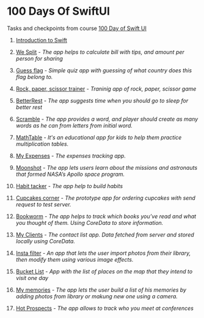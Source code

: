 # 100 Days Of SwiftUI

Tasks and checkpoints from course [100 Day of Swift UI](https://www.hackingwithswift.com/100/swiftui)

1. [Introduction to Swift](https://github.com/NadzeyaShpakouskaya/100DaysOfSwiftUI/blob/main/IntroToSwift/100DaysOfSwiftUI.playground/Contents.swift)

2. [We Split](https://github.com/NadzeyaShpakouskaya/100DaysOfSwiftUI/tree/main/WeSplit) - _The app helps to calculate bill with tips, and amount per person for sharing_
3. [Guess flag](https://github.com/NadzeyaShpakouskaya/100DaysOfSwiftUI/tree/main/GuessTheFlag) - _Simple quiz app with guessing of what country does this flag belong to._
4. [Rock, paper, scissor trainer](https://github.com/NadzeyaShpakouskaya/100DaysOfSwiftUI/tree/main/RSPSH) - _Traninig app of rock, paper, scissor game_

5. [BetterRest](https://github.com/NadzeyaShpakouskaya/100DaysOfSwiftUI/tree/main/BetterRest) - _The app suggests time when you should go to sleep for better rest_
6. [Scramble](https://github.com/NadzeyaShpakouskaya/100DaysOfSwiftUI/tree/main/Word%20Scramble) - _The app provides a word, and player should create as many words as he can from letters from initial word._
7. [MathTable](https://github.com/NadzeyaShpakouskaya/100DaysOfSwiftUI/tree/main/MathTable) - _It's an educational app for kids to help them practice multiplication tables._
8. [My Expenses](https://github.com/NadzeyaShpakouskaya/100DaysOfSwiftUI/tree/main/MyExpenses) - _The expenses tracking app._
9. [Moonshot](https://github.com/NadzeyaShpakouskaya/100DaysOfSwiftUI/tree/main/Moonshot) - _The app lets users learn about the missions and astronauts that formed NASA’s Apollo space program._
10. [Habit tacker](https://github.com/NadzeyaShpakouskaya/100DaysOfSwiftUI/tree/main/Habit%20Builder) - _The app help to build habits_
11. [Cupcakes corner](https://github.com/NadzeyaShpakouskaya/100DaysOfSwiftUI/tree/main/Cupcake%20corner) - _The prototype app for ordering cupcakes with send request to test server._
12. [Bookworm](https://github.com/NadzeyaShpakouskaya/100DaysOfSwiftUI/tree/main/Bookworm) - _The app helps to track which books you’ve read and what you thought of them. Using CoreData to store information._
13. [My Clients](https://github.com/NadzeyaShpakouskaya/100DaysOfSwiftUI/tree/main/MyClients) - _The contact list app. Data fetched from server and stored locally using CoreData._
14. [Insta filter](https://github.com/NadzeyaShpakouskaya/100DaysOfSwiftUI/tree/main/Insta%20Filter) - _An app that lets the user import photos from their library, then modify them using various image effects._
15. [Bucket List](https://github.com/NadzeyaShpakouskaya/100DaysOfSwiftUI/tree/main/BucketList/READ#readme) - _App with the list of places on the map that they intend to visit one day_
16. [My memories](https://github.com/NadzeyaShpakouskaya/100DaysOfSwiftUI/tree/main/MyMemories) - _The app lets the user build a list of his memories by adding photos from library or makung new one using a camera._
17. [Hot Prospects](https://github.com/NadzeyaShpakouskaya/100DaysOfSwiftUI/tree/main/Hot%20Prospects) - _The app allows to track who you meet at conferences_
